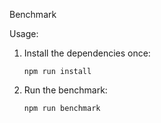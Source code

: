 Benchmark

Usage:

1. Install the dependencies once:
    ```
    npm run install
    ```
2. Run the benchmark:
    ```
    npm run benchmark
    ```
